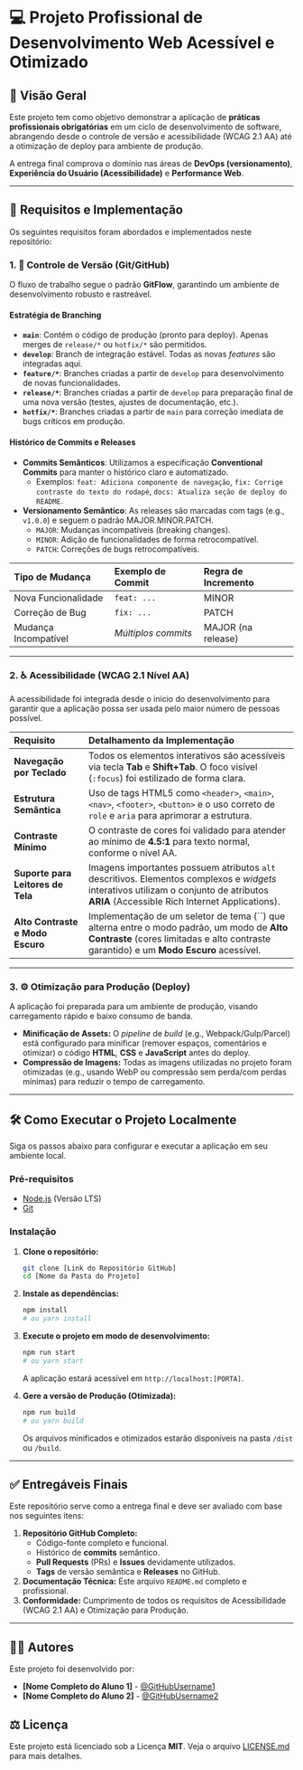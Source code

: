 # 💻 Projeto Profissional de Desenvolvimento Web Acessível e Otimizado

## 📄 Visão Geral

Este projeto tem como objetivo demonstrar a aplicação de **práticas profissionais obrigatórias** em um ciclo de desenvolvimento de software, abrangendo desde o controle de versão e acessibilidade (WCAG 2.1 AA) até a otimização de deploy para ambiente de produção.

A entrega final comprova o domínio nas áreas de **DevOps (versionamento)**, **Experiência do Usuário (Acessibilidade)** e **Performance Web**. 

---

## 🚀 Requisitos e Implementação

Os seguintes requisitos foram abordados e implementados neste repositório:

### 1. 🌲 Controle de Versão (Git/GitHub)

O fluxo de trabalho segue o padrão **GitFlow**, garantindo um ambiente de desenvolvimento robusto e rastreável.

#### Estratégia de Branching

* **`main`**: Contém o código de produção (pronto para deploy). Apenas merges de `release/*` ou `hotfix/*` são permitidos.
* **`develop`**: Branch de integração estável. Todas as novas *features* são integradas aqui.
* **`feature/*`**: Branches criadas a partir de `develop` para desenvolvimento de novas funcionalidades.
* **`release/*`**: Branches criadas a partir de `develop` para preparação final de uma nova versão (testes, ajustes de documentação, etc.).
* **`hotfix/*`**: Branches criadas a partir de `main` para correção imediata de bugs críticos em produção.

#### Histórico de Commits e Releases

* **Commits Semânticos**: Utilizamos a especificação **Conventional Commits** para manter o histórico claro e automatizado.
    * Exemplos: `feat: Adiciona componente de navegação`, `fix: Corrige contraste do texto do rodapé`, `docs: Atualiza seção de deploy do README`.
* **Versionamento Semântico**: As releases são marcadas com tags (e.g., `v1.0.0`) e seguem o padrão MAJOR.MINOR.PATCH.
    * `MAJOR`: Mudanças incompatíveis (breaking changes).
    * `MINOR`: Adição de funcionalidades de forma retrocompatível.
    * `PATCH`: Correções de bugs retrocompatíveis.

| Tipo de Mudança | Exemplo de Commit | Regra de Incremento |
| :--- | :--- | :--- |
| Nova Funcionalidade | `feat: ...` | MINOR |
| Correção de Bug | `fix: ...` | PATCH |
| Mudança Incompatível | *Múltiplos commits* | MAJOR (na release) |

---

### 2. ♿ Acessibilidade (WCAG 2.1 Nível AA)

A acessibilidade foi integrada desde o início do desenvolvimento para garantir que a aplicação possa ser usada pelo maior número de pessoas possível.

| Requisito | Detalhamento da Implementação |
| :--- | :--- |
| **Navegação por Teclado** | Todos os elementos interativos são acessíveis via tecla **Tab** e **Shift+Tab**. O foco visível (`:focus`) foi estilizado de forma clara. |
| **Estrutura Semântica** | Uso de tags HTML5 como `<header>`, `<main>`, `<nav>`, `<footer>`, `<button>` e o uso correto de `role` e `aria` para aprimorar a estrutura. |
| **Contraste Mínimo** | O contraste de cores foi validado para atender ao mínimo de **4.5:1** para texto normal, conforme o nível AA. |
| **Suporte para Leitores de Tela** | Imagens importantes possuem atributos `alt` descritivos. Elementos complexos e *widgets* interativos utilizam o conjunto de atributos **ARIA** (Accessible Rich Internet Applications). |
| **Alto Contraste e Modo Escuro** | Implementação de um seletor de tema (``) que alterna entre o modo padrão, um modo de **Alto Contraste** (cores limitadas e alto contraste garantido) e um **Modo Escuro** acessível. |

---

### 3. ⚙️ Otimização para Produção (Deploy)

A aplicação foi preparada para um ambiente de produção, visando carregamento rápido e baixo consumo de banda.

* **Minificação de Assets:** O *pipeline* de *build* (e.g., Webpack/Gulp/Parcel) está configurado para minificar (remover espaços, comentários e otimizar) o código **HTML**, **CSS** e **JavaScript** antes do deploy.
* **Compressão de Imagens:** Todas as imagens utilizadas no projeto foram otimizadas (e.g., usando WebP ou compressão sem perda/com perdas mínimas) para reduzir o tempo de carregamento.

---

## 🛠️ Como Executar o Projeto Localmente

Siga os passos abaixo para configurar e executar a aplicação em seu ambiente local.

### Pré-requisitos

* [Node.js](https://nodejs.org/) (Versão LTS)
* [Git](https://git-scm.com/)

### Instalação

1.  **Clone o repositório:**
    ```bash
    git clone [Link do Repositório GitHub]
    cd [Nome da Pasta do Projeto]
    ```

2.  **Instale as dependências:**
    ```bash
    npm install
    # ou yarn install
    ```

3.  **Execute o projeto em modo de desenvolvimento:**
    ```bash
    npm run start
    # ou yarn start
    ```
    A aplicação estará acessível em `http://localhost:[PORTA]`.

4.  **Gere a versão de Produção (Otimizada):**
    ```bash
    npm run build
    # ou yarn build
    ```
    Os arquivos minificados e otimizados estarão disponíveis na pasta `/dist` ou `/build`.

---

## ✅ Entregáveis Finais

Este repositório serve como a entrega final e deve ser avaliado com base nos seguintes itens:

1.  **Repositório GitHub Completo:**
    * Código-fonte completo e funcional.
    * Histórico de **commits** semântico.
    * **Pull Requests** (PRs) e **Issues** devidamente utilizados.
    * **Tags** de versão semântica e **Releases** no GitHub.
2.  **Documentação Técnica:** Este arquivo `README.md` completo e profissional.
3.  **Conformidade:** Cumprimento de todos os requisitos de Acessibilidade (WCAG 2.1 AA) e Otimização para Produção.

---

## 🧑‍💻 Autores

Este projeto foi desenvolvido por:

* **[Nome Completo do Aluno 1]** - [@GitHubUsername1](https://github.com/GitHubUsername1)
* **[Nome Completo do Aluno 2]** - [@GitHubUsername2](https://github.com/GitHubUsername2)

## ⚖️ Licença

Este projeto está licenciado sob a Licença **MIT**. Veja o arquivo [LICENSE.md](LICENSE.md) para mais detalhes.
